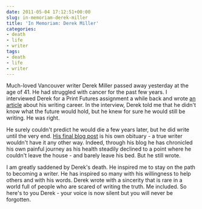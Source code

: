 ```yaml
---
date: 2011-05-04 17:12:51+00:00
slug: in-memoriam-derek-miller
title: 'In Memoriam: Derek Miller'
categories:
- death
- life
- writer
tags:
- death
- life
- writer
---
```


Much-loved Vancouver writer Derek Miller passed away yesterday at the age of 41. He had struggled with cancer for the past few years. I interviewed Derek for a Print Futures assignment a while back and wrote [an article](/images/dmprofile.pdf) about his writing career. In the interview, Derek told me that he didn't know what the future would hold, but he knew for sure he would still be writing. He was right.

He surely couldn't predict he would die a few years later, but he did write until the very end. [His final blog post](http://www.penmachine.com/2011/05/the-last-post) is his own obituary - a true writer wouldn't have it any other way. Indeed, through his blog he has chronicled his own painful journey as his health steadily declined to a point where he couldn't leave the house - and barely leave his bed. But he still wrote.

I am greatly saddened by Derek's death. He inspired me to stay on the path to becoming a writer. He has inspired so many with his willingness to help others and with his words. Derek wrote with a sincerity that is rare in a world full of people who are scared of writing the truth. Me included. So here's to you Derek - your voice is now silent but you will never be forgotten.
